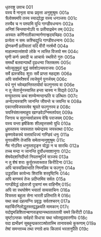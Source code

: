 धृतराष्ट्र उवाच	001  
यस्य वै नानृता वाचः प्रवृत्ता अनुशुश्रुमः	001a  
त्रैलोक्यमपि तस्य स्याद्योद्धा यस्य धनञ्जयः	001c  
तस्यैव च न पश्यामि युधि गाण्डीवधन्वनः	002a  
अनिशं चिन्तयानोऽपि यः प्रतीयाद्रथेन तम्	002c  
अस्यतः कर्णिनालीकान्मार्गणान्हृदयच्छिदः	003a  
प्रत्येता न समः कश्चिद्युधि गाण्डीवधन्वनः	003c  
द्रोणकर्णौ प्रतीयातां यदि वीरौ नरर्षभौ	004a  
माहात्म्यात्संशयो लोके न त्वस्ति विजयो मम	004c  
घृणी कर्णः प्रमादी च आचार्यः स्थविरो गुरुः	005a  
समर्थो बलवान्पार्थो दृढधन्वा जितक्लमः	005c  
भवेत्सुतुमुलं युद्धं सर्वशोऽप्यपराजयः	005e  
सर्वे ह्यस्त्रविदः शूराः सर्वे प्राप्ता महद्यशः	006a  
अपि सर्वामरैश्वर्यं त्यजेयुर्न पुनर्जयम्	006c  
वधे नूनं भवेच्छान्तिस्तयोर्वा फल्गुनस्य वा	006e  
न तु जेतार्जुनस्यास्ति हन्ता चास्य न विद्यते	007a  
मन्युस्तस्य कथं शाम्येन्मन्दान्प्रति य उत्थितः	007c  
अन्येऽप्यस्त्राणि जानन्ति जीयन्ते च जयन्ति च	008a  
एकान्तविजयस्त्वेव श्रूयते फल्गुनस्य ह	008c  
त्रयस्त्रिंशत्समाहूय खाण्डवेऽग्निमतर्पयत्	009a  
जिगाय च सुरान्सर्वान्नास्य वेद्मि पराजयम्	009c  
यस्य यन्ता हृषीकेशः शीलवृत्तसमो युधि	010a  
ध्रुवस्तस्य जयस्तात यथेन्द्रस्य जयस्तथा	010c  
कृष्णावेकरथे यत्तावधिज्यं गाण्डिवं धनुः	011a  
युगपत्त्रीणि तेजांसि समेतान्यनुशुश्रुमः	011c  
नैव नोऽस्ति धनुस्तादृङ्न योद्धा न च सारथिः	012a  
तच्च मन्दा न जानन्ति दुर्योधनवशानुगाः	012c  
शेषयेदशनिर्दीप्तो निपतन्मूर्ध्नि सञ्जय	013a  
न तु शेषं शराः कुर्युरस्तास्तात किरीटिना	013c  
अपि चास्यन्निवाभाति निघ्नन्निव च फल्गुनः	014a  
उद्धरन्निव कायेभ्यः शिरांसि शरवृष्टिभिः	014c  
अपि बाणमयं तेजः प्रदीप्तमिव सर्वतः	015a  
गाण्डीवेद्धं दहेताजौ पुत्राणां मम वाहिनीम्	015c  
अपि सा रथघोषेण भयार्ता सव्यसाचिनः	016a  
वित्रस्ता बहुला सेना भारती प्रतिभाति मे	016c  
यथा कक्षं दहत्यग्निः प्रवृद्धः सर्वतश्चरन्	017a  
महार्चिरनिलोद्धूतस्तद्वद्धक्ष्यति मामकान्	017c  
यदोद्वमन्निशितान्बाणसङ्घान्स्थाताततायी समरे किरीटी	018a  
सृष्टोऽन्तकः सर्वहरो विधात्रा यथा भवेत्तद्वदवारणीयः	018c  
यदा ह्यभीक्ष्णं सुबहून्प्रकाराञ्श्रोतास्मि तानावसथे कुरूणाम्	019a  
तेषां समन्ताच्च तथा रणाग्रे क्षयः किलायं भरतानुपैति	019c  
